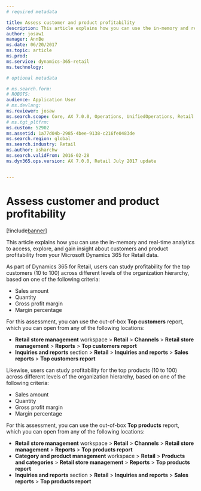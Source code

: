 ```yaml
---
# required metadata

title: Assess customer and product profitability
description: This article explains how you can use the in-memory and real-time analytics to access, explore, and gain insight about customers and product profitability from your Microsoft Dynamics 365 for Retail data. 
author: josaw1
manager: AnnBe
ms.date: 06/20/2017
ms.topic: article
ms.prod: 
ms.service: dynamics-365-retail
ms.technology: 

# optional metadata

# ms.search.form: 
# ROBOTS: 
audience: Application User
# ms.devlang: 
ms.reviewer: josaw
ms.search.scope: Core, AX 7.0.0, Operations, UnifiedOperations, Retail
# ms.tgt_pltfrm: 
ms.custom: 52902
ms.assetid: 1a77d04b-2985-4bee-9138-c216fe0483de
ms.search.region: global
ms.search.industry: Retail
ms.author: asharchw
ms.search.validFrom: 2016-02-28
ms.dyn365.ops.version: AX 7.0.0, Retail July 2017 update


---
```


# Assess customer and product profitability

[!include[banner](includes/banner.md)]


This article explains how you can use the in-memory and real-time analytics to access, explore, and gain insight about customers and product profitability from your Microsoft Dynamics 365 for Retail data. 

As part of Dynamics 365 for Retail, users can study profitability for the top customers (10 to 100) across different levels of the organization hierarchy, based on one of the following criteria:

-   Sales amount
-   Quantity
-   Gross profit margin
-   Margin percentage

For this assessment, you can use the out-of-box **Top customers** report, which you can open from any of the following locations:

-   **Retail store management** workspace &gt; **Retail** &gt; **Channels** &gt; **Retail store management** &gt; **Reports** &gt; **Top customers report**
-   **Inquiries and reports** section &gt; **Retail** &gt; **Inquiries and reports** &gt; **Sales reports** &gt; **Top customers report**

Likewise, users can study profitability for the top products (10 to 100) across different levels of the organization hierarchy, based on one of the following criteria:

-   Sales amount
-   Quantity
-   Gross profit margin
-   Margin percentage

For this assessment, you can use the out-of-box **Top products** report, which you can open from any of the following locations:

-   **Retail store management** workspace &gt; **Retail** &gt; **Channels** &gt; **Retail store management** &gt; **Reports** &gt; **Top products report**
-   **Category and product management** workspace &gt; **Retail** &gt; **Products and categories** &gt; **Retail store management** &gt; **Reports** &gt; **Top products report**
-   **Inquiries and reports** section &gt; **Retail** &gt; **Inquiries and reports** &gt; **Sales reports** &gt; **Top products report**



